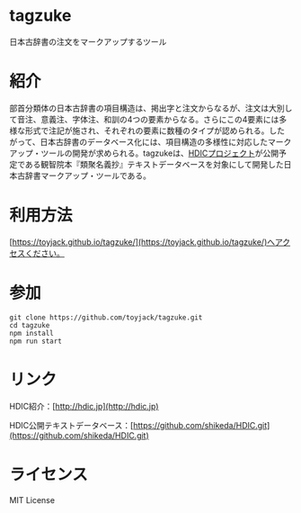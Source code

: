 # tagzuke
日本古辞書の注文をマークアップするツール
# 紹介

部首分類体の日本古辞書の項目構造は、掲出字と注文からなるが、注文は大別して音注、意義注、字体注、和訓の4つの要素からなる。さらにこの4要素には多様な形式で注記が施され、それぞれの要素に数種のタイプが認められる。したがって、日本古辞書のデータベース化には、項目構造の多様性に対応したマークアップ・ツールの開発が求められる。tagzukeは、[HDICプロジェクト](http://hdic.jp)が公開予定である観智院本『類聚名義抄』テキストデータベースを対象にして開発した日本古辞書マークアップ・ツールである。


# 利用方法

[https://toyjack.github.io/tagzuke/](https://toyjack.github.io/tagzuke/)へアクセスください。

# 参加

```
git clone https://github.com/toyjack/tagzuke.git
cd tagzuke
npm install
npm run start
```

# リンク

HDIC紹介：[http://hdic.jp](http://hdic.jp)

HDIC公開テキストデータベース：[https://github.com/shikeda/HDIC.git](https://github.com/shikeda/HDIC.git)

# ライセンス

MIT License